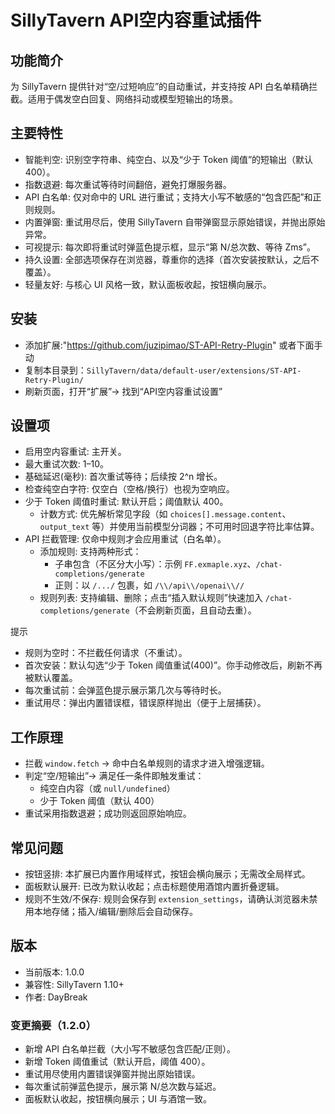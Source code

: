 # SillyTavern API空内容重试插件

## 功能简介

为 SillyTavern 提供针对“空/过短响应”的自动重试，并支持按 API 白名单精确拦截。适用于偶发空白回复、网络抖动或模型短输出的场景。

## 主要特性

- 智能判空: 识别空字符串、纯空白、以及“少于 Token 阈值”的短输出（默认 400）。
- 指数退避: 每次重试等待时间翻倍，避免打爆服务器。
- API 白名单: 仅对命中的 URL 进行重试；支持大小写不敏感的“包含匹配”和正则规则。
- 内置弹窗: 重试用尽后，使用 SillyTavern 自带弹窗显示原始错误，并抛出原始异常。
- 可视提示: 每次即将重试时弹蓝色提示框，显示“第 N/总次数、等待 Zms”。
- 持久设置: 全部选项保存在浏览器，尊重你的选择（首次安装按默认，之后不覆盖）。
- 轻量友好: 与核心 UI 风格一致，默认面板收起，按钮横向展示。

## 安装
- 添加扩展:"https://github.com/juzipimao/ST-API-Retry-Plugin" 或者下面手动
- 复制本目录到：`SillyTavern/data/default-user/extensions/ST-API-Retry-Plugin/`
- 刷新页面，打开“扩展”→ 找到“API空内容重试设置”

## 设置项

- 启用空内容重试: 主开关。
- 最大重试次数: 1–10。
- 基础延迟(毫秒): 首次重试等待；后续按 2^n 增长。
- 检查纯空白字符: 仅空白（空格/换行）也视为空响应。
- 少于 Token 阈值时重试: 默认开启；阈值默认 400。
  - 计数方式: 优先解析常见字段（如 `choices[].message.content`、`output_text` 等）并使用当前模型分词器；不可用时回退字符比率估算。
- API 拦截管理: 仅命中规则才会应用重试（白名单）。
  - 添加规则: 支持两种形式：  
    - 子串包含（不区分大小写）：示例 `FF.exmaple.xyz`、`/chat-completions/generate`
    - 正则：以 `/.../` 包裹，如 `/\\/api\\/openai\\//`
  - 规则列表: 支持编辑、删除；点击“插入默认规则”快速加入 `/chat-completions/generate`（不会刷新页面，且自动去重）。

提示
- 规则为空时：不拦截任何请求（不重试）。
- 首次安装：默认勾选“少于 Token 阈值重试(400)”。你手动修改后，刷新不再被默认覆盖。
- 每次重试前：会弹蓝色提示展示第几次与等待时长。
- 重试用尽：弹出内置错误框，错误原样抛出（便于上层捕获）。

## 工作原理

- 拦截 `window.fetch` → 命中白名单规则的请求才进入增强逻辑。
- 判定“空/短输出”→ 满足任一条件即触发重试：
  - 纯空白内容（或 `null/undefined`）
  - 少于 Token 阈值（默认 400）
- 重试采用指数退避；成功则返回原始响应。

## 常见问题

- 按钮竖排: 本扩展已内置作用域样式，按钮会横向展示；无需改全局样式。
- 面板默认展开: 已改为默认收起；点击标题使用酒馆内置折叠逻辑。
- 规则不生效/不保存: 规则会保存到 `extension_settings`，请确认浏览器未禁用本地存储；插入/编辑/删除后会自动保存。

## 版本

- 当前版本: 1.0.0
- 兼容性: SillyTavern 1.10+
- 作者: DayBreak

### 变更摘要（1.2.0）
- 新增 API 白名单拦截（大小写不敏感包含匹配/正则）。
- 新增 Token 阈值重试（默认开启，阈值 400）。
- 重试用尽使用内置错误弹窗并抛出原始错误。
- 每次重试前弹蓝色提示，展示第 N/总次数与延迟。
- 面板默认收起，按钮横向展示；UI 与酒馆一致。
